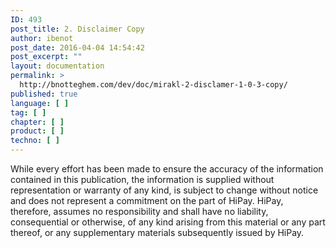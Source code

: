 ```yaml
---
ID: 493
post_title: 2. Disclaimer Copy
author: ibenot
post_date: 2016-04-04 14:54:42
post_excerpt: ""
layout: documentation
permalink: >
  http://bnotteghem.com/dev/doc/mirakl-2-disclamer-1-0-3-copy/
published: true
language: [ ]
tag: [ ]
chapter: [ ]
product: [ ]
techno: [ ]
---
```

While every effort has been made to ensure the accuracy of the information contained in this publication, the information is supplied without representation or warranty of any kind, is subject to change without notice and does not represent a commitment on the part of HiPay. HiPay, therefore, assumes no responsibility and shall have no liability, consequential or otherwise, of any kind arising from this material or any part thereof, or any supplementary materials subsequently issued by HiPay.
